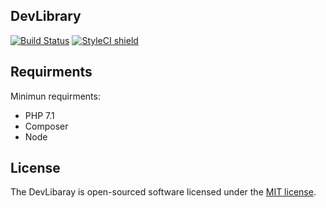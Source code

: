 ## DevLibrary
[![Build Status](https://travis-ci.org/marufmax/DevLibrary.svg?branch=master)](https://travis-ci.org/marufmax/DevLibrary)
[![StyleCI shield](https://github.styleci.io/repos/169881394/shield)](https://github.styleci.io/repos/169881394)

## Requirments

Minimun requirments:

- PHP 7.1
- Composer
- Node

## License

The DevLibaray is open-sourced software licensed under the [MIT license](https://opensource.org/licenses/MIT).